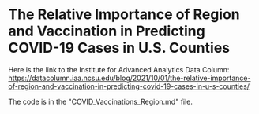 # The Relative Importance of Region and Vaccination in Predicting COVID-19 Cases in U.S. Counties
Here is the link to the Institute for Advanced Analytics Data Column: https://datacolumn.iaa.ncsu.edu/blog/2021/10/01/the-relative-importance-of-region-and-vaccination-in-predicting-covid-19-cases-in-u-s-counties/

The code is in the "COVID_Vaccinations_Region.md" file.
